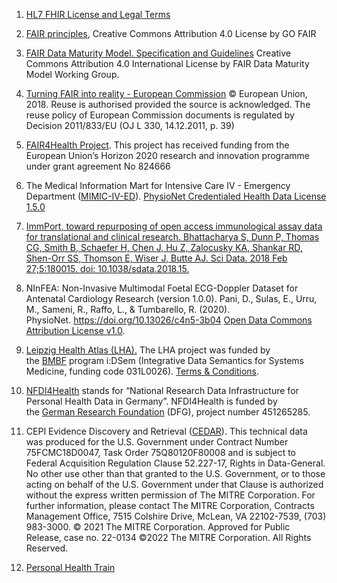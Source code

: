 1.  [HL7 FHIR License and Legal Terms](http://hl7.org/fhir/license.html)

2.  [FAIR principles](https://www.go-fair.org/fair-principles), Creative
    Commons Attribution 4.0 License by GO FAIR

3.  [FAIR Data Maturity Model. Specification and
    Guidelines](https://doi.org/10.15497/rda00050) Creative Commons
    Attribution 4.0 International License by FAIR Data Maturity Model
    Working Group.

4.  [Turning FAIR into reality - European
    Commission](https://ec.europa.eu/info/sites/default/files/turning_fair_into_reality_1.pdf)
    © European Union, 2018. Reuse is authorised provided the source is
    acknowledged. The reuse policy of European Commission documents is
    regulated by Decision 2011/833/EU (OJ L 330, 14.12.2011, p. 39)

5.  [FAIR4Health Project](https://www.fair4health.eu/). This project has
    received funding from the European Union’s Horizon 2020 research and
    innovation programme under grant agreement No 824666

6.  The Medical Information Mart for Intensive Care IV - Emergency
    Department
    ([MIMIC-IV-ED](https://physionet.org/content/mimic-iv-ed/1.0/)).
    [PhysioNet Credentialed Health Data
    License 1.5.0](https://physionet.org/content/mimic-iv-ed/view-license/1.0/)

7.  [ImmPort, toward repurposing of open access immunological assay data
    for translational and clinical research. Bhattacharya S, Dunn P,
    Thomas CG, Smith B, Schaefer H, Chen J, Hu Z, Zalocusky KA, Shankar
    RD, Shen-Orr SS, Thomson E, Wiser J, Butte AJ. Sci Data. 2018
    Feb 27;5:180015.
    doi: 10.1038/sdata.2018.15.](https://www.ncbi.nlm.nih.gov/pubmed/29485622)

8.  NInFEA: Non-Invasive Multimodal Foetal ECG-Doppler Dataset for
    Antenatal Cardiology Research (version 1.0.0). Pani, D., Sulas, E.,
    Urru, M., Sameni, R., Raffo, L., & Tumbarello, R. (2020).
    PhysioNet. <https://doi.org/10.13026/c4n5-3b04> [Open Data Commons
    Attribution License
    v1.0](https://physionet.org/content/ninfea/view-license/1.0.0/).

9.  [Leipzig Health Atlas (LHA).](https://www.health-atlas.de) The LHA
    project was funded by
    the [BMBF](https://www.bmbf.de/bmbf/en/) program i:DSem
    (Integrative Data Semantics for Systems Medicine, funding code
    031L0026). [Terms &
    Conditions](https://www.health-atlas.de/home/terms).

10. [NFDI4Health](https://www.nfdi4health.de/en/) stands for “National
    Research Data Infrastructure for Personal Health Data in Germany”.
    NFDI4Health is funded by the [German Research
    Foundation](https://www.dfg.de/en/) (DFG), project number 451265285.

11. CEPI Evidence Discovery and Retrieval
    ([CEDAR](https://digital.ahrq.gov/ahrq-funded-projects/cepi-evidence-discovery-and-retrieval-cedar-project)).
    This technical data was produced for the U.S. Government under
    Contract Number 75FCMC18D0047, Task Order 75Q80120F80008 and is
    subject to Federal Acquisition Regulation Clause 52.227-17, Rights
    in Data-General. No other use other than that granted to the U.S.
    Government, or to those acting on behalf of the U.S. Government
    under that Clause is authorized without the express written
    permission of The MITRE Corporation. For further information, please
    contact The MITRE Corporation, Contracts Management Office, 7515
    Colshire Drive, McLean, VA 22102-7539, (703) 983-3000. © 2021 The
    MITRE Corporation. Approved for Public Release, case no. 22-0134
    ©2022 The MITRE Corporation. All Rights Reserved.

12. [Personal Health Train](https://pht.health-ri.nl/)
